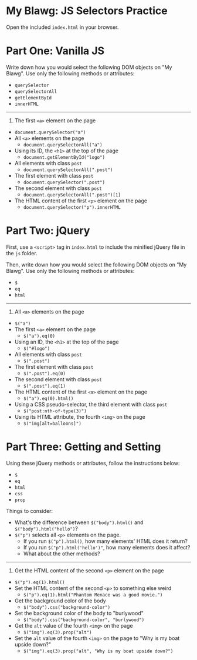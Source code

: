 # My Blawg: JS Selectors Practice

Open the included `index.html` in your browser. 

# Part One: Vanilla JS

Write down how you would select the following DOM objects on "My Blawg". Use only the following methods or attributes:

- `querySelector`
- `querySelectorAll`
- `getElementById`
- `innerHTML`

---

1. The first `<a>` element on the page
  - `document.querySelector("a")`
- All `<a>` elements on the page
  - `document.querySelectorAll("a")`
- Using its ID, the `<h1>` at the top of the page
  - `document.getElementById("logo")`
- All elements with class `post`
  - `document.querySelectorAll(".post")`
- The first element with class `post`
  - `document.querySelector(".post")`
- The second element with class `post`
  - `document.querySelectorAll(".post")[1]`
- The HTML content of the first `<p>` element on the page
  - `document.querySelector("p").innerHTML`

# Part Two: jQuery

First, use a `<script>` tag in `index.html` to include the minified jQuery file in the `js` folder.

Then, write down how you would select the following DOM objects on "My Blawg". Use only the following methods or attributes: 

- `$`
- `eq`
- `html`

---

1. All `<a>` elements on the page
  - `$("a")`
- The first `<a>` element on the page
  - `$("a").eq(0)`
- Using an ID, the `<h1>` at the top of the page
  - `$("#logo")`
- All elements with class `post`
  - `$(".post")`
- The first element with class `post`
  - `$(".post").eq(0)`
- The second element with class `post`
  - `$(".post").eq(1)`
- The HTML content of the first `<a>` element on the page
  - `$("a").eq(0).html()`
- Using a CSS pseudo-selector, the third element with class `post`
  - `$("post:nth-of-type(3)")`
- Using its HTML attribute, the fourth `<img>` on the page
  - `$("img[alt=balloons]")`

# Part Three: Getting and Setting

Using these jQuery methods or attributes, follow the instructions below:

- `$`
- `eq`
- `html`
- `css`
- `prop`

Things to consider:
- What's the difference between `$("body").html()` and `$("body").html("hello")`? 
- `$("p")` selects all `<p>` elements on the page.
  - If you run `$("p").html()`, how many elements' HTML does it return?
  - If you run `$("p").html('hello')"`, how many elements does it affect?
  - What about the other methods?

---

1. Get the HTML content of the second `<p>` element on the page
  - `$("p").eq(1).html()`
- Set the HTML content of the second `<p>` to something else weird
  - `$("p").eq(1).html("Phantom Menace was a good movie.")`
- Get the background color of the body
  - `$("body").css("background-color")`
- Set the background color of the body to "burlywood"
  - `$("body").css("background-color", "burlywood")`
- Get the `alt` value of the fourth `<img>` on the page
  - `$("img").eq(3).prop("alt")`
- Set the `alt` value of the fourth `<img>` on the page to "Why is my boat upside down?"
  - `$("img").eq(3).prop("alt", "Why is my boat upside down?")`

